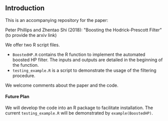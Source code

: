 ﻿
## Introduction

This is an accompanying repository for the paper:

Peter Phillips and Zhentao Shi (2018): "Boosting the Hodrick-Prescott Filter" (to provide the arxiv link)

We offer two R script files.

* `BoostedHP.R` contains the R function to implement the automated boosted HP filter.
The inputs and outputs are detailed in the beginning of the function.
* `testing_example.R` is a script to demonstrate the usage of the filtering procedure.

We welcome comments about the paper and the code.


#### Future Plan

We will develop the code into an R package to facilitate installation. The current `testing_example.R` will be demonstrated by `example(BoostedHP)`.
